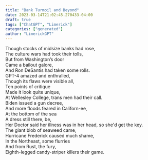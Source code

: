 ```yaml
---
title: "Bank Turmoil and Beyond"
date: 2023-03-14T21:02:45.270433-04:00
draft: true
tags: ["ChatGPT", "Limerick"]
categories: ["generated"]
author: "LimerickGPT"
---
```

Though stocks of midsize banks had rose,  
The culture wars had took their tolls,  
But from Washington’s door  
Came a bailout galore,  
And Ron DeSantis had taken some rolls.  
GPT-4 amazed and enthralled,  
Though its flaws were visible all,  
Ten points of critique  
Made it look quite unique,  
At Wellesley College, trans men had their call.  
Biden issued a gun decree,  
And more floods feared in Californ-ee,  
At the bottom of the sea  
A dress still there, be,  
Her Doctor said her illness was in her head, so she'd get the key.  
The giant blob of seaweed came,  
Hurricane Frederick caused much shame,  
In the Northeast, some flurries  
And from Rust, the fury,  
Eighth-legged candy-striper killers their game.
